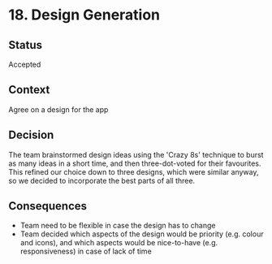 # 18. Design Generation

## Status

Accepted

## Context

Agree on a design for the app

## Decision

The team brainstormed design ideas using the 'Crazy 8s' technique to burst as many ideas in a short time, and then three-dot-voted for their favourites. This refined our choice down to three designs, which were similar anyway, so we decided to incorporate the best parts of all three.

## Consequences

* Team need to be flexible in case the design has to change
* Team decided which aspects of the design would be priority (e.g. colour and icons), and which aspects would be nice-to-have (e.g. responsiveness) in case of lack of time 
